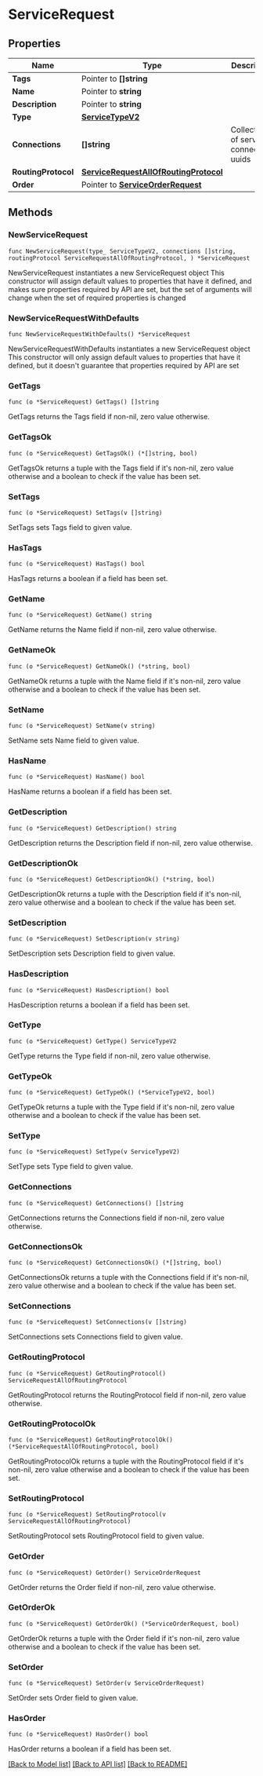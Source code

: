 # ServiceRequest

## Properties

Name | Type | Description | Notes
------------ | ------------- | ------------- | -------------
**Tags** | Pointer to **[]string** |  | [optional] 
**Name** | Pointer to **string** |  | [optional] 
**Description** | Pointer to **string** |  | [optional] 
**Type** | [**ServiceTypeV2**](ServiceTypeV2.md) |  | 
**Connections** | **[]string** | Collection of service connections uuids | 
**RoutingProtocol** | [**ServiceRequestAllOfRoutingProtocol**](ServiceRequestAllOfRoutingProtocol.md) |  | 
**Order** | Pointer to [**ServiceOrderRequest**](ServiceOrderRequest.md) |  | [optional] 

## Methods

### NewServiceRequest

`func NewServiceRequest(type_ ServiceTypeV2, connections []string, routingProtocol ServiceRequestAllOfRoutingProtocol, ) *ServiceRequest`

NewServiceRequest instantiates a new ServiceRequest object
This constructor will assign default values to properties that have it defined,
and makes sure properties required by API are set, but the set of arguments
will change when the set of required properties is changed

### NewServiceRequestWithDefaults

`func NewServiceRequestWithDefaults() *ServiceRequest`

NewServiceRequestWithDefaults instantiates a new ServiceRequest object
This constructor will only assign default values to properties that have it defined,
but it doesn't guarantee that properties required by API are set

### GetTags

`func (o *ServiceRequest) GetTags() []string`

GetTags returns the Tags field if non-nil, zero value otherwise.

### GetTagsOk

`func (o *ServiceRequest) GetTagsOk() (*[]string, bool)`

GetTagsOk returns a tuple with the Tags field if it's non-nil, zero value otherwise
and a boolean to check if the value has been set.

### SetTags

`func (o *ServiceRequest) SetTags(v []string)`

SetTags sets Tags field to given value.

### HasTags

`func (o *ServiceRequest) HasTags() bool`

HasTags returns a boolean if a field has been set.

### GetName

`func (o *ServiceRequest) GetName() string`

GetName returns the Name field if non-nil, zero value otherwise.

### GetNameOk

`func (o *ServiceRequest) GetNameOk() (*string, bool)`

GetNameOk returns a tuple with the Name field if it's non-nil, zero value otherwise
and a boolean to check if the value has been set.

### SetName

`func (o *ServiceRequest) SetName(v string)`

SetName sets Name field to given value.

### HasName

`func (o *ServiceRequest) HasName() bool`

HasName returns a boolean if a field has been set.

### GetDescription

`func (o *ServiceRequest) GetDescription() string`

GetDescription returns the Description field if non-nil, zero value otherwise.

### GetDescriptionOk

`func (o *ServiceRequest) GetDescriptionOk() (*string, bool)`

GetDescriptionOk returns a tuple with the Description field if it's non-nil, zero value otherwise
and a boolean to check if the value has been set.

### SetDescription

`func (o *ServiceRequest) SetDescription(v string)`

SetDescription sets Description field to given value.

### HasDescription

`func (o *ServiceRequest) HasDescription() bool`

HasDescription returns a boolean if a field has been set.

### GetType

`func (o *ServiceRequest) GetType() ServiceTypeV2`

GetType returns the Type field if non-nil, zero value otherwise.

### GetTypeOk

`func (o *ServiceRequest) GetTypeOk() (*ServiceTypeV2, bool)`

GetTypeOk returns a tuple with the Type field if it's non-nil, zero value otherwise
and a boolean to check if the value has been set.

### SetType

`func (o *ServiceRequest) SetType(v ServiceTypeV2)`

SetType sets Type field to given value.


### GetConnections

`func (o *ServiceRequest) GetConnections() []string`

GetConnections returns the Connections field if non-nil, zero value otherwise.

### GetConnectionsOk

`func (o *ServiceRequest) GetConnectionsOk() (*[]string, bool)`

GetConnectionsOk returns a tuple with the Connections field if it's non-nil, zero value otherwise
and a boolean to check if the value has been set.

### SetConnections

`func (o *ServiceRequest) SetConnections(v []string)`

SetConnections sets Connections field to given value.


### GetRoutingProtocol

`func (o *ServiceRequest) GetRoutingProtocol() ServiceRequestAllOfRoutingProtocol`

GetRoutingProtocol returns the RoutingProtocol field if non-nil, zero value otherwise.

### GetRoutingProtocolOk

`func (o *ServiceRequest) GetRoutingProtocolOk() (*ServiceRequestAllOfRoutingProtocol, bool)`

GetRoutingProtocolOk returns a tuple with the RoutingProtocol field if it's non-nil, zero value otherwise
and a boolean to check if the value has been set.

### SetRoutingProtocol

`func (o *ServiceRequest) SetRoutingProtocol(v ServiceRequestAllOfRoutingProtocol)`

SetRoutingProtocol sets RoutingProtocol field to given value.


### GetOrder

`func (o *ServiceRequest) GetOrder() ServiceOrderRequest`

GetOrder returns the Order field if non-nil, zero value otherwise.

### GetOrderOk

`func (o *ServiceRequest) GetOrderOk() (*ServiceOrderRequest, bool)`

GetOrderOk returns a tuple with the Order field if it's non-nil, zero value otherwise
and a boolean to check if the value has been set.

### SetOrder

`func (o *ServiceRequest) SetOrder(v ServiceOrderRequest)`

SetOrder sets Order field to given value.

### HasOrder

`func (o *ServiceRequest) HasOrder() bool`

HasOrder returns a boolean if a field has been set.


[[Back to Model list]](../README.md#documentation-for-models) [[Back to API list]](../README.md#documentation-for-api-endpoints) [[Back to README]](../README.md)


